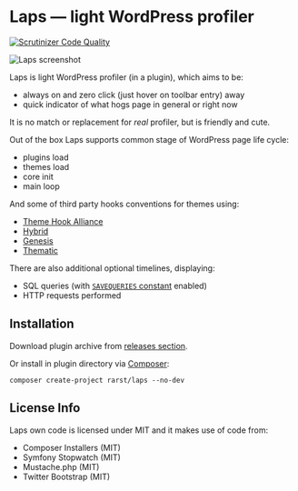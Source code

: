 # Laps — light WordPress profiler
[![Scrutinizer Code Quality](https://scrutinizer-ci.com/g/Rarst/laps/badges/quality-score.png?b=master)](https://scrutinizer-ci.com/g/Rarst/laps/?branch=master)

![Laps screenshot](http://i.imgur.com/zFokmkU.png)

Laps is light WordPress profiler (in a plugin), which aims to be:

 - always on and zero click (just hover on toolbar entry) away
 - quick indicator of what hogs page in general or right now

It is no match or replacement for *real* profiler, but is friendly and cute.

Out of the box Laps supports common stage of WordPress page life cycle:

 - plugins load
 - themes load
 - core init
 - main loop

And some of third party hooks conventions for themes using:

 - [Theme Hook Alliance](http://zamoose.github.io/themehookalliance/)
 - [Hybrid](http://themehybrid.com/)
 - [Genesis](http://my.studiopress.com/themes/genesis/)
 - [Thematic](http://thematictheme.com/)

There are also additional optional timelines, displaying:

 - SQL queries (with [`SAVEQUERIES` constant](http://codex.wordpress.org/Editing_wp-config.php#Save_queries_for_analysis) enabled)
 - HTTP requests performed

## Installation

Download plugin archive from [releases section](https://github.com/Rarst/laps/releases).

Or install in plugin directory via [Composer](https://getcomposer.org/):

    composer create-project rarst/laps --no-dev

## License Info

Laps own code is licensed under MIT and it makes use of code from:

 - Composer Installers (MIT)
 - Symfony Stopwatch (MIT)
 - Mustache.php (MIT)
 - Twitter Bootstrap (MIT)
